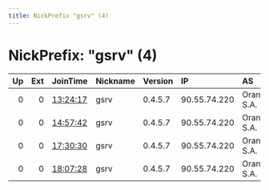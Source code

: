```yaml
---
title: NickPrefix "gsrv" (4)
---
```


# NickPrefix: "gsrv" (4)

|   Up |   Ext | JoinTime                                                                                            | Nickname   | Version   | IP           | AS          | CC   |   ORp |   Dirp | OS    | Contact   |   eFamMembers |
|-----:|------:|:----------------------------------------------------------------------------------------------------|:-----------|:----------|:-------------|:------------|:-----|------:|-------:|:------|:----------|--------------:|
|    0 |     0 | [13:24:17](https://metrics.torproject.org/rs.html#details/D42EAA16D6AE595BDB403B3E78AE2685CF4A48EC) | gsrv       | 0.4.5.7   | 90.55.74.220 | Orange S.A. | fr   |  9001 |      0 | Linux | None      |             1 |
|    0 |     0 | [14:57:42](https://metrics.torproject.org/rs.html#details/F2BA6645D4508955B447A180CD0C7EE6F6A12049) | gsrv       | 0.4.5.7   | 90.55.74.220 | Orange S.A. | fr   |  9001 |      0 | Linux | None      |             1 |
|    0 |     0 | [17:30:30](https://metrics.torproject.org/rs.html#details/FFC7B914333B7BE32341D93B7EACEA3B1DFC46C0) | gsrv       | 0.4.5.7   | 90.55.74.220 | Orange S.A. | fr   |  9001 |      0 | Linux | None      |             1 |
|    0 |     0 | [18:07:28](https://metrics.torproject.org/rs.html#details/F4A26B6EE8496DC34344C94F28DF5FB08FCC86F6) | gsrv       | 0.4.5.7   | 90.55.74.220 | Orange S.A. | fr   |  9001 |      0 | Linux | None      |             1 |
